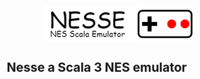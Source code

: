 <p align="center">
  <img src="https://github.com/abbruzze/nesse/blob/main/images/logo.png">
</p>

Nesse a Scala 3 NES emulator
====
